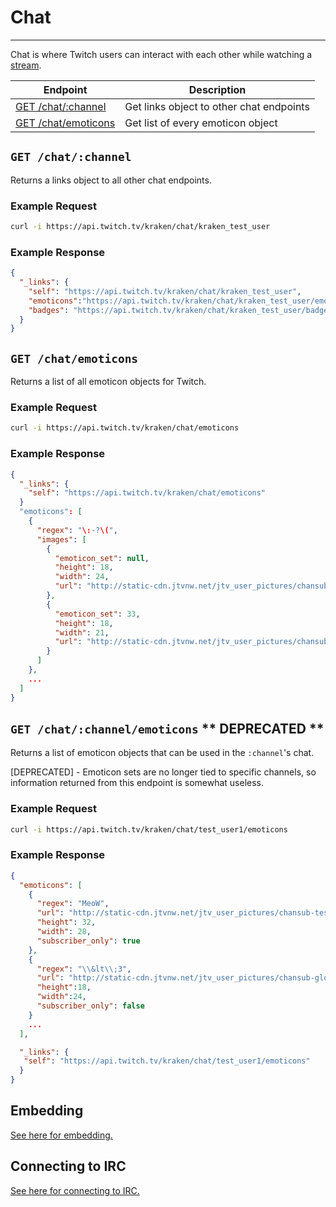 # Chat

***

Chat is where Twitch users can interact with each other while watching a [stream][streams].

[streams]: /resources/streams.md

| Endpoint | Description |
| ---- | --------------- |
| [GET /chat/:channel](/resources/chat.md#get-chatchannel) | Get links object to other chat endpoints |
| [GET /chat/emoticons](/resources/chat.md#get-chatemoticons) | Get list of every emoticon object |

## `GET /chat/:channel`

Returns a links object to all other chat endpoints.

### Example Request

```bash
curl -i https://api.twitch.tv/kraken/chat/kraken_test_user
```

### Example Response

```json
{
  "_links": {
    "self": "https://api.twitch.tv/kraken/chat/kraken_test_user",
    "emoticons":"https://api.twitch.tv/kraken/chat/kraken_test_user/emoticons",
    "badges": "https://api.twitch.tv/kraken/chat/kraken_test_user/badges"
  }
}
```

## `GET /chat/emoticons`

Returns a list of all emoticon objects for Twitch.

### Example Request

```bash
curl -i https://api.twitch.tv/kraken/chat/emoticons
```

### Example Response

```json
{
  "_links": {
    "self": "https://api.twitch.tv/kraken/chat/emoticons"
  }
  "emoticons": [
    {
      "regex": "\:-?\(",
      "images": [
        {
          "emoticon_set": null,
          "height": 18,
          "width": 24,
          "url": "http://static-cdn.jtvnw.net/jtv_user_pictures/chansub-global-emoticon-d570c4b3b8d8fc4d-24x18.png"
        },
        {
          "emoticon_set": 33,
          "height": 18,
          "width": 21,
          "url": "http://static-cdn.jtvnw.net/jtv_user_pictures/chansub-global-emoticon-c41c5c6c88f481cd-21x18.png"
        }
      ]
    },
    ...
  ]
}
```

## `GET /chat/:channel/emoticons` \** __DEPRECATED__ \**

Returns a list of emoticon objects that can be used in the `:channel`'s chat.

[DEPRECATED] - Emoticon sets are no longer tied to specific channels, so information returned from this endpoint is somewhat useless.

### Example Request

```bash
curl -i https://api.twitch.tv/kraken/chat/test_user1/emoticons
```

### Example Response

```json
{
  "emoticons": [
    {
      "regex": "MeoW",
      "url": "http://static-cdn.jtvnw.net/jtv_user_pictures/chansub-test_user1-emoticon-30bc1522fa392415-28x32.png",
      "height": 32,
      "width": 28,
      "subscriber_only": true
    },
    {
      "regex": "\\&lt\\;3",
      "url": "http://static-cdn.jtvnw.net/jtv_user_pictures/chansub-global-emoticon-67cde8d0b7916e57-24x18.png",
      "height":18,
      "width":24,
      "subscriber_only": false
    }
    ...
  ],

  "_links": {
   "self": "https://api.twitch.tv/kraken/chat/test_user1/emoticons"
  }
}
```

## Embedding

[See here for embedding.][embedding]

[embedding]: /embedding.md#embedding-streams-vods-and-chat

## Connecting to IRC

[See here for connecting to IRC.][IRC]

[IRC]: /IRC.md
